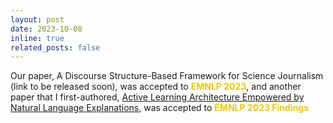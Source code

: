 ```yaml
---
layout: post
date: 2023-10-08
inline: true
related_posts: false
---
```


Our paper, A Discourse Structure-Based Framework for Science Journalism (link to be released soon), was accepted to **<span style="color:#edc707">EMNLP 2023</span>**, and another paper that I first-authored, [Active Learning Architecture Empowered by Natural Language Explanations](https://arxiv.org/abs/2305.12710), was accepted to **<span style="color:#edc707">EMNLP 2023 Findings</span>**
